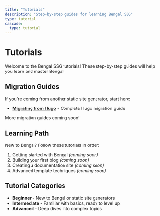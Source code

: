 ```yaml
---
title: "Tutorials"
description: "Step-by-step guides for learning Bengal SSG"
type: tutorial
cascade:
  type: tutorial
---
```


# Tutorials

Welcome to the Bengal SSG tutorials! These step-by-step guides will help you learn and master Bengal.

## Migration Guides

If you're coming from another static site generator, start here:

- **[Migrating from Hugo](migration/from-hugo.md)** - Complete Hugo migration guide

More migration guides coming soon!

## Learning Path

New to Bengal? Follow these tutorials in order:

1. Getting started with Bengal *(coming soon)*
2. Building your first blog *(coming soon)*
3. Creating a documentation site *(coming soon)*
4. Advanced template techniques *(coming soon)*

## Tutorial Categories

- **Beginner** - New to Bengal or static site generators
- **Intermediate** - Familiar with basics, ready to level up
- **Advanced** - Deep dives into complex topics

